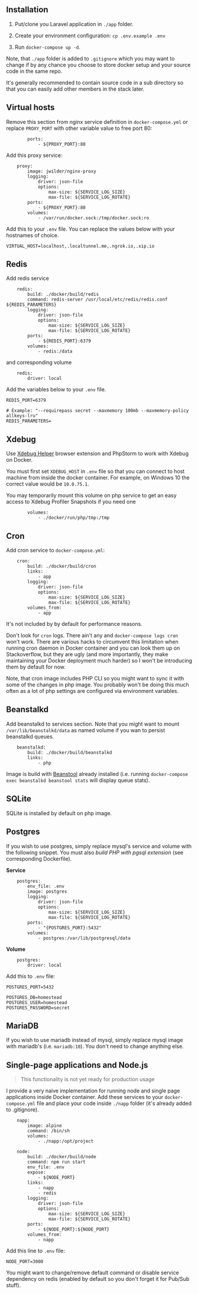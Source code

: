 ## Installation

1. Put/clone you Laravel application in `./app` folder. 

2. Create your environment configuration: `cp .env.example .env`

3. Run `docker-compose up -d`.

Note, that `./app` folder is added to `.gitignore` which you may want to change if by any chance you choose to store docker setup and your source code in the same repo. 

It's generally recommended to contain source code in a sub directory so that you can easily add other members in the stack later.

## Virtual hosts

Remove this section from nginx service definition in `docker-compose.yml` or replace `PROXY_PORT` with other variable value to free port 80:

```
        ports:
            - ${PROXY_PORT}:80
```

Add this proxy service:

```
    proxy:
        image: jwilder/nginx-proxy
        logging:
            driver: json-file
            options:
                max-size: ${SERVICE_LOG_SIZE}
                max-file: ${SERVICE_LOG_ROTATE}
        ports:
            - ${PROXY_PORT}:80
        volumes:
            - /var/run/docker.sock:/tmp/docker.sock:ro
```

Add this to your `.env` file. You can replace the values below with your hostnames of choice.

```
VIRTUAL_HOST=localhost,.localtunnel.me,.ngrok.io,.xip.io
```

## Redis

Add redis service

```
    redis:
        build: ./docker/build/redis
        command: redis-server /usr/local/etc/redis/redis.conf ${REDIS_PARAMETERS}
        logging:
            driver: json-file
            options:
                max-size: ${SERVICE_LOG_SIZE}
                max-file: ${SERVICE_LOG_ROTATE}
        ports:
            - ${REDIS_PORT}:6379
        volumes:
            - redis:/data
```

and corresponding volume

```
    redis:
        driver: local
```

Add the variables below to your `.env` file.

```
REDIS_PORT=6379

# Example: "--requirepass secret --maxmemory 100mb --maxmemory-policy allkeys-lru"
REDIS_PARAMETERS=
```

## Xdebug

Use [Xdebug Helper](https://chrome.google.com/webstore/detail/xdebug-helper/eadndfjplgieldjbigjakmdgkmoaaaoc) browser extension and PhpStorm to work with Xdebug on Docker.

You must first set `XDEBUG_HOST` in `.env` file so that you can connect to host machine from inside the  docker container. For example, on Windows 10 the correct value would be `10.0.75.1`.

You may temporarily mount this volume on php service to get an easy access to Xdebug Profiler Snapshots if you need one

```
        volumes:
            - ./docker/run/php/tmp:/tmp
```

## Cron

Add cron service to `docker-compose.yml`:

```
    cron:
        build: ./docker/build/cron
        links:
            - app
        logging:
            driver: json-file
            options:
                max-size: ${SERVICE_LOG_SIZE}
                max-file: ${SERVICE_LOG_ROTATE}
        volumes_from:
            - app
```

It's not included by by default for performance reasons.

Don't look for `cron` logs. There ain't any and `docker-compose logs cron` won't work. There are various hacks to circumvent this limitation when running cron daemon in Docker container and you can look them up on Stackoverflow, but they are ugly (and more importantly, they make maintaining your Docker deployment much harder) so I won't be introducing them by default for now.

Note, that cron image includes PHP CLI so you might want to sync it with some of the changes in php image. You probably won't be doing this much often as a lot of php settings are configured via environment variables.

## Beanstalkd

Add beanstalkd to services section. Note that you might want to mount `/var/lib/beanstalkd/data` as named volume if you wan to persist beanstalkd queues.

```
    beanstalkd:
        build: ./docker/build/beanstalkd
        links:
            - php
```

Image is build with [Beanstool](https://github.com/src-d/beanstool) already installed (i.e. running `docker-compose exec beanstalkd beanstool stats` will display queue stats).

## SQLite

SQLite is installed by default on php image.

## Postgres

If you wish to use postgres, simply replace mysql's service and volume with the following snippet. You must also *build PHP with pgsql extension* (see corresponding Dockerfile).

**Service**

```
    postgres:
        env_file: .env
        image: postgres
        logging:
            driver: json-file
            options:
                max-size: ${SERVICE_LOG_SIZE}
                max-file: ${SERVICE_LOG_ROTATE}
        ports:
            - "{POSTGRES_PORT}:5432"
        volumes:
            - postgres:/var/lib/postgresql/data
```

**Volume**

```
    postgres:
        driver: local
```

Add this to `.env` file:

```
POSTGRES_PORT=5432

POSTGRES_DB=homestead
POSTGRES_USER=homestead
POSTGRES_PASSWORD=secret
```

## MariaDB

If you wish to use mariadb instead of mysql, simply replace mysql image with mariadb's (i.e. `mariadb:10`). You don't need to change anything else.

## Single-page applications and Node.js

> This functionality is not yet ready for production usage

I provide a very naive implementation for running node and single page applications inside Docker container. Add these services to your `docker-compose.yml` file and place your code inside `./napp` folder (it's already added to .gitignore).

```
    napp:
        image: alpine
        command: /bin/sh
        volumes:
            - ./napp:/opt/project

    node:
        build: ./docker/build/node
        command: npm run start
        env_file: .env
        expose:
            - ${NODE_PORT}
        links:
            - napp
            - redis
        logging:
            driver: json-file
            options:
                max-size: ${SERVICE_LOG_SIZE}
                max-file: ${SERVICE_LOG_ROTATE}
        ports:
            - ${NODE_PORT}:${NODE_PORT}
        volumes_from:
            - napp
```

Add this line to `.env` file:

```
NODE_PORT=3000
```

You might want to change/remove default command or disable service dependency on redis (enabled by default so you don't forget it for Pub/Sub stuff).
